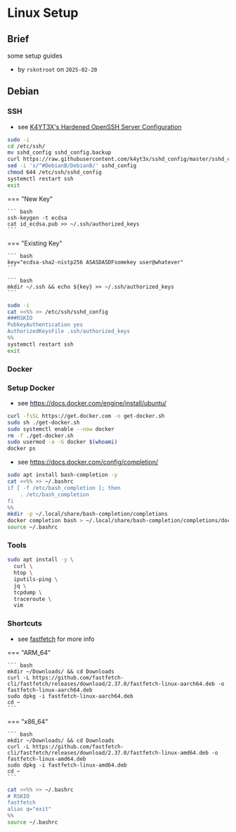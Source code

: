 # Linux Setup

## Brief

some setup guides

- by `rskntroot` on `2025-02-20`

## Debian

### SSH

- see [K4YT3X's Hardened OpenSSH Server Configuration](https://github.com/k4yt3x/sshd_config)

``` bash
sudo -i
cd /etc/ssh/
mv sshd_config sshd_config.backup
curl https://raw.githubusercontent.com/k4yt3x/sshd_config/master/sshd_config -o ./sshd_config
sed -i 's/^#DebianB/DebianB/' sshd_config
chmod 644 /etc/ssh/sshd_config
systemctl restart ssh
exit
```

=== "New Key"

    ``` bash
    ssh-keygen -t ecdsa
    cat id_ecdsa.pub >> ~/.ssh/authorized_keys
    ```

=== "Existing Key"

    ``` bash
    key="ecdsa-sha2-nistp256 ASASDASDFsomekey user@whatever"
    ```

    ``` bash
    mkdir ~/.ssh && echo ${key} >> ~/.ssh/authorized_keys
    ```

``` bash
sudo -i
cat <<%% >> /etc/ssh/sshd_config
###RSKIO
PubkeyAuthentication yes
AuthorizedKeysFile .ssh/authorized_keys
%%
systemctl restart ssh
exit
```

### Docker

### Setup Docker

- see https://docs.docker.com/engine/install/ubuntu/

``` bash
curl -fsSL https://get.docker.com -o get-docker.sh
sudo sh ./get-docker.sh
sudo systemctl enable --now docker
rm -f ./get-docker.sh
sudo usermod -a -G docker $(whoami)
docker ps
```

- see https://docs.docker.com/config/completion/

``` bash
sudo apt install bash-completion -y
cat <<%% >> ~/.bashrc
if [ -f /etc/bash_completion ]; then
    . /etc/bash_completion
fi
%%
mkdir -p ~/.local/share/bash-completion/completions
docker completion bash > ~/.local/share/bash-completion/completions/docker
source ~/.bashrc
```

### Tools

``` bash
sudo apt install -y \
  curl \
  htop \
  iputils-ping \
  jq \
  tcpdump \
  traceroute \
  vim
```

### Shortcuts

- see [fastfetch](https://github.com/fastfetch-cli/fastfetch) for more info

=== "ARM_64"

    ``` bash
    mkdir ~/Downloads/ && cd Downloads
    curl -L https://github.com/fastfetch-cli/fastfetch/releases/download/2.37.0/fastfetch-linux-aarch64.deb -o fastfetch-linux-aarch64.deb
    sudo dpkg -i fastfetch-linux-aarch64.deb
    cd ~
    ```

=== "x86_64"

    ``` bash
    mkdir ~/Downloads/ && cd Downloads
    curl -L https://github.com/fastfetch-cli/fastfetch/releases/download/2.37.0/fastfetch-linux-amd64.deb -o fastfetch-linux-amd64.deb
    sudo dpkg -i fastfetch-linux-amd64.deb
    cd ~
    ```

``` bash
cat <<%% >> ~/.bashrc
# RSKIO
fastfetch
alias q="exit"
%%
source ~/.bashrc
```
